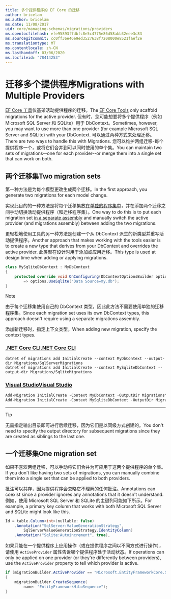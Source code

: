 ```yaml
---
title: 多个提供程序的 EF Core 的迁移
author: bricelam
ms.author: bricelam
ms.date: 11/08/2017
uid: core/managing-schemas/migrations/providers
ms.openlocfilehash: efe95893f7dbfc8e5c4775e86d58abb32eee3c83
ms.sourcegitcommit: cc0ff36e46e9ed3527638f7208000e8521faef2e
ms.translationtype: MT
ms.contentlocale: zh-CN
ms.lasthandoff: 03/06/2020
ms.locfileid: "78414253"
---
```

# <a name="migrations-with-multiple-providers"></a><span data-ttu-id="60162-102">迁移多个提供程序</span><span class="sxs-lookup"><span data-stu-id="60162-102">Migrations with Multiple Providers</span></span>

<span data-ttu-id="60162-103">[EF Core 工具][1]仅基架活动提供程序的迁移。</span><span class="sxs-lookup"><span data-stu-id="60162-103">The [EF Core Tools][1] only scaffold migrations for the active provider.</span></span> <span data-ttu-id="60162-104">但有时，您可能想要将多个提供程序（例如 Microsoft SQL Server 和 SQLite）用于 DbContext。</span><span class="sxs-lookup"><span data-stu-id="60162-104">Sometimes, however, you may want to use more than one provider (for example Microsoft SQL Server and SQLite) with your DbContext.</span></span> <span data-ttu-id="60162-105">可以通过两种方式来处理迁移。</span><span class="sxs-lookup"><span data-stu-id="60162-105">There are two ways to handle this with Migrations.</span></span> <span data-ttu-id="60162-106">您可以维护两组迁移-每个提供程序一个，或将它们合并到可以同时使用的单个集。</span><span class="sxs-lookup"><span data-stu-id="60162-106">You can maintain two sets of migrations--one for each provider--or merge them into a single set that can work on both.</span></span>

## <a name="two-migration-sets"></a><span data-ttu-id="60162-107">两个迁移集</span><span class="sxs-lookup"><span data-stu-id="60162-107">Two migration sets</span></span>

<span data-ttu-id="60162-108">第一种方法是为每个模型更改生成两个迁移。</span><span class="sxs-lookup"><span data-stu-id="60162-108">In the first approach, you generate two migrations for each model change.</span></span>

<span data-ttu-id="60162-109">实现此目的的一种方法是将每个迁移集放[在单独的程序集中][2]，并在添加两个迁移之间手动切换活动提供程序（和迁移程序集）。</span><span class="sxs-lookup"><span data-stu-id="60162-109">One way to do this is to put each migration set [in a separate assembly][2] and manually switch the active provider (and migrations assembly) between adding the two migrations.</span></span>

<span data-ttu-id="60162-110">更轻松地使用工具的另一种方法是创建一个从 DbContext 派生的新类型并重写活动提供程序。</span><span class="sxs-lookup"><span data-stu-id="60162-110">Another approach that makes working with the tools easier is to create a new type that derives from your DbContext and overrides the active provider.</span></span> <span data-ttu-id="60162-111">此类型在设计时用于添加或应用迁移。</span><span class="sxs-lookup"><span data-stu-id="60162-111">This type is used at design time when adding or applying migrations.</span></span>

``` csharp
class MySqliteDbContext : MyDbContext
{
    protected override void OnConfiguring(DbContextOptionsBuilder options)
        => options.UseSqlite("Data Source=my.db");
}
```

> [!NOTE]
> <span data-ttu-id="60162-112">由于每个迁移集使用自己的 DbContext 类型，因此此方法不需要使用单独的迁移程序集。</span><span class="sxs-lookup"><span data-stu-id="60162-112">Since each migration set uses its own DbContext types, this approach doesn't require using a separate migrations assembly.</span></span>

<span data-ttu-id="60162-113">添加新迁移时，指定上下文类型。</span><span class="sxs-lookup"><span data-stu-id="60162-113">When adding new migration, specify the context types.</span></span>

### <a name="net-core-cli"></a>[<span data-ttu-id="60162-114">.NET Core CLI</span><span class="sxs-lookup"><span data-stu-id="60162-114">.NET Core CLI</span></span>](#tab/dotnet-core-cli)

```dotnetcli
dotnet ef migrations add InitialCreate --context MyDbContext --output-dir Migrations/SqlServerMigrations
dotnet ef migrations add InitialCreate --context MySqliteDbContext --output-dir Migrations/SqliteMigrations
```

### <a name="visual-studio"></a>[<span data-ttu-id="60162-115">Visual Studio</span><span class="sxs-lookup"><span data-stu-id="60162-115">Visual Studio</span></span>](#tab/vs)

``` powershell
Add-Migration InitialCreate -Context MyDbContext -OutputDir Migrations\SqlServerMigrations
Add-Migration InitialCreate -Context MySqliteDbContext -OutputDir Migrations\SqliteMigrations
```

***

> [!TIP]
> <span data-ttu-id="60162-116">无需指定输出目录即可进行后续迁移，因为它们是以同级方式创建的。</span><span class="sxs-lookup"><span data-stu-id="60162-116">You don't need to specify the output directory for subsequent migrations since they are created as siblings to the last one.</span></span>

## <a name="one-migration-set"></a><span data-ttu-id="60162-117">一个迁移集</span><span class="sxs-lookup"><span data-stu-id="60162-117">One migration set</span></span>

<span data-ttu-id="60162-118">如果不喜欢两组迁移，可以手动将它们合并为可应用于这两个提供程序的单个集。</span><span class="sxs-lookup"><span data-stu-id="60162-118">If you don't like having two sets of migrations, you can manually combine them into a single set that can be applied to both providers.</span></span>

<span data-ttu-id="60162-119">批注可以共存，因为提供程序会忽略它不理解的任何批注。</span><span class="sxs-lookup"><span data-stu-id="60162-119">Annotations can coexist since a provider ignores any annotations that it doesn't understand.</span></span> <span data-ttu-id="60162-120">例如，使用 Microsoft SQL Server 和 SQLite 的主键列可能如下所示。</span><span class="sxs-lookup"><span data-stu-id="60162-120">For example, a primary key column that works with both Microsoft SQL Server and SQLite might look like this.</span></span>

``` csharp
Id = table.Column<int>(nullable: false)
    .Annotation("SqlServer:ValueGenerationStrategy",
        SqlServerValueGenerationStrategy.IdentityColumn)
    .Annotation("Sqlite:Autoincrement", true),
```

<span data-ttu-id="60162-121">如果只能在一个提供程序上应用操作（或在提供程序之间以不同方式进行操作），请使用 `ActiveProvider` 属性告诉哪个提供程序处于活动状态。</span><span class="sxs-lookup"><span data-stu-id="60162-121">If operations can only be applied on one provider (or they're differently between providers), use the `ActiveProvider` property to tell which provider is active.</span></span>

``` csharp
if (migrationBuilder.ActiveProvider == "Microsoft.EntityFrameworkCore.SqlServer")
{
    migrationBuilder.CreateSequence(
        name: "EntityFrameworkHiLoSequence");
}
```

  [1]: ../../miscellaneous/cli/index.md
  [2]: projects.md
